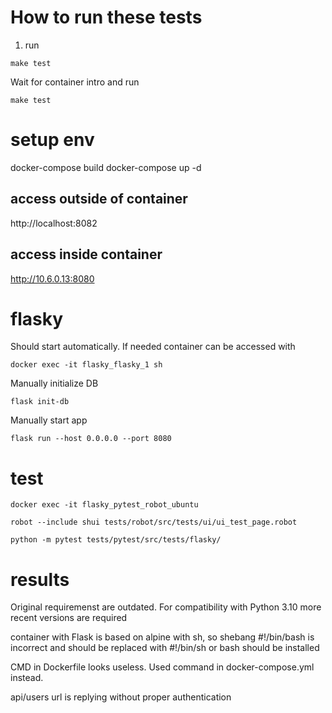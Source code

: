 # How to run these tests

1. run 

```
make test
```

Wait for container intro and run

```
make test
```


# setup env

docker-compose build
docker-compose up -d

## access outside of container

http://localhost:8082

## access inside container

http://10.6.0.13:8080


# flasky

Should start automatically. If needed container can be accessed with
```
docker exec -it flasky_flasky_1 sh
```

Manually initialize DB
```
flask init-db 
```

Manually start app
```
flask run --host 0.0.0.0 --port 8080
```

# test
```
docker exec -it flasky_pytest_robot_ubuntu

robot --include shui tests/robot/src/tests/ui/ui_test_page.robot

python -m pytest tests/pytest/src/tests/flasky/
```

# results 

Original requiremenst are outdated.
For compatibility with Python 3.10
more recent versions are required

container with Flask is based on alpine with sh, so
shebang #!/bin/bash is incorrect and should be replaced
with #!/bin/sh or bash should be installed

CMD in Dockerfile looks useless.
Used command in docker-compose.yml instead.

api/users url is replying without proper authentication
